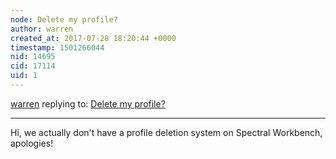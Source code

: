 ```yaml
---
node: Delete my profile?
author: warren
created_at: 2017-07-28 18:20:44 +0000
timestamp: 1501266044
nid: 14695
cid: 17114
uid: 1
---
```




[warren](../profile/warren) replying to: [Delete my profile?](../notes/MEC08/07-28-2017/delete)

----
Hi, we actually don't have a profile deletion system on Spectral Workbench, apologies! 